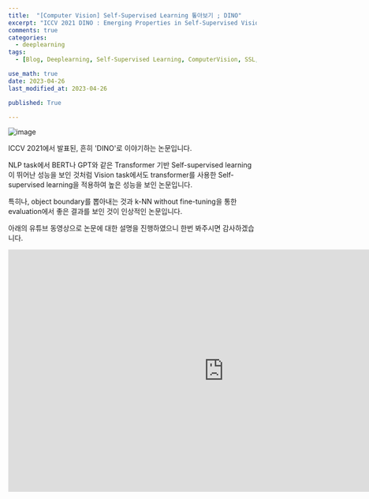 ```yaml
---
title:  "[Computer Vision] Self-Supervised Learning 톺아보기 ; DINO"
excerpt: "ICCV 2021 DINO : Emerging Properties in Self-Supervised Vision Transformers"
comments: true
categories:
  - deeplearning
tags:
  - [Blog, Deeplearning, Self-Supervised Learning, ComputerVision, SSL, VICReg]

use_math: true
date: 2023-04-26
last_modified_at: 2023-04-26    

published: True

---
```


![image](https://github.com/jaehyeongchun/jaehyeongchun.github.io/assets/31461053/e29759d4-847b-4f80-a475-daa0e0d51b8b)

ICCV 2021에서 발표된, 흔히 'DINO'로 이야기하는 논문입니다.

NLP task에서 BERT나 GPT와 같은 Transformer 기반 Self-supervised learning이 뛰어난 성능을 보인 것처럼 
Vision task에서도 transformer를 사용한 Self-supervised learning을 적용하여 높은 성능을 보인 논문입니다.

특히나, object boundary를 뽑아내는 것과 k-NN without fine-tuning을 통한 evaluation에서 좋은 결과를 보인 것이
인상적인 논문입니다.

아래의 유튜브 동영상으로 논문에 대한 설명을 진행하였으니 한번 봐주시면 감사하겠습니다.

<iframe width="873" height="491" src="https://www.youtube.com/embed/cDqLLhwzbzI?list=PLyP9gclj-bv6Nh5Xp-rUMMiD8kI0kW_E8" title="[SSL] 논문 리뷰 : Emerging Properties in Self-Supervised Vision Transformers" frameborder="0" allow="accelerometer; autoplay; clipboard-write; encrypted-media; gyroscope; picture-in-picture; web-share" allowfullscreen></iframe>  